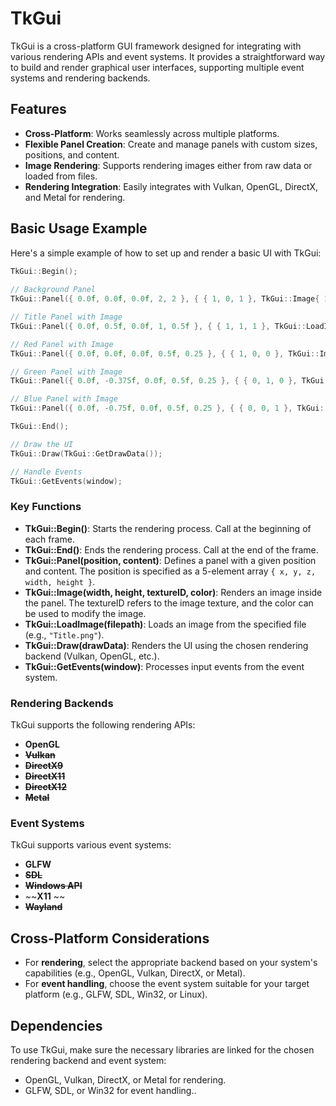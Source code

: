 # TkGui
TkGui is a cross-platform GUI framework designed for integrating with various rendering APIs and event systems. It provides a straightforward way to build and render graphical user interfaces, supporting multiple event systems and rendering backends.

## Features
- **Cross-Platform**: Works seamlessly across multiple platforms.
- **Flexible Panel Creation**: Create and manage panels with custom sizes, positions, and content.
- **Image Rendering**: Supports rendering images either from raw data or loaded from files.
- **Rendering Integration**: Easily integrates with Vulkan, OpenGL, DirectX, and Metal for rendering.

## Basic Usage Example

Here's a simple example of how to set up and render a basic UI with TkGui:

```cpp
TkGui::Begin();
    
// Background Panel
TkGui::Panel({ 0.0f, 0.0f, 0.0f, 2, 2 }, { { 1, 0, 1 }, TkGui::Image{ 1, 1, 4, { { 1, 1, 1, 1 } } } });

// Title Panel with Image
TkGui::Panel({ 0.0f, 0.5f, 0.0f, 1, 0.5f }, { { 1, 1, 1 }, TkGui::LoadImage("Title.png") });

// Red Panel with Image
TkGui::Panel({ 0.0f, 0.0f, 0.0f, 0.5f, 0.25 }, { { 1, 0, 0 }, TkGui::Image{ 1, 1, 4, { { 1, 1, 1, 1 } } } });

// Green Panel with Image
TkGui::Panel({ 0.0f, -0.375f, 0.0f, 0.5f, 0.25 }, { { 0, 1, 0 }, TkGui::Image{ 1, 1, 4, { { 1, 1, 1, 1 } } } });

// Blue Panel with Image
TkGui::Panel({ 0.0f, -0.75f, 0.0f, 0.5f, 0.25 }, { { 0, 0, 1 }, TkGui::Image{ 1, 1, 4, { { 1, 1, 1, 1 } } } });

TkGui::End();

// Draw the UI
TkGui::Draw(TkGui::GetDrawData());

// Handle Events
TkGui::GetEvents(window);
```

### Key Functions

- **TkGui::Begin()**: Starts the rendering process. Call at the beginning of each frame.
- **TkGui::End()**: Ends the rendering process. Call at the end of the frame.
- **TkGui::Panel(position, content)**: Defines a panel with a given position and content. The position is specified as a 5-element array `{ x, y, z, width, height }`.
- **TkGui::Image(width, height, textureID, color)**: Renders an image inside the panel. The textureID refers to the image texture, and the color can be used to modify the image.
- **TkGui::LoadImage(filepath)**: Loads an image from the specified file (e.g., `"Title.png"`).
- **TkGui::Draw(drawData)**: Renders the UI using the chosen rendering backend (Vulkan, OpenGL, etc.).
- **TkGui::GetEvents(window)**: Processes input events from the event system.

### Rendering Backends

TkGui supports the following rendering APIs:
- **OpenGL**
- ~~**Vulkan**~~
- ~~**DirectX9**~~
- ~~**DirectX11**~~
- ~~**DirectX12**~~
- ~~**Metal**~~

### Event Systems

TkGui supports various event systems:
- **GLFW**
- ~~**SDL**~~
- ~~**Windows API**~~
- ~~**X11** ~~
- ~~**Wayland**~~

## Cross-Platform Considerations

- For **rendering**, select the appropriate backend based on your system's capabilities (e.g., OpenGL, Vulkan, DirectX, or Metal).
- For **event handling**, choose the event system suitable for your target platform (e.g., GLFW, SDL, Win32, or Linux).

## Dependencies

To use TkGui, make sure the necessary libraries are linked for the chosen rendering backend and event system:
- OpenGL, Vulkan, DirectX, or Metal for rendering.
- GLFW, SDL, or Win32 for event handling..